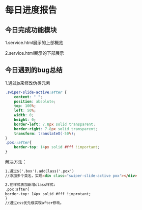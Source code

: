 # 每日进度报告



 ##  今日完成功能模块

1.service.html展示的上部概览

2.service.html展示的下部展示



## 今日遇到的bug总结

1.通过js来修改伪类元素

```css
.swiper-slide-active:after {
    content: " ";
    position: absolute;
    top: 100%;
    left: 50%;
    width: 0;
    height: 0;
    border-left: 7.8px solid transparent;
    border-right: 7.8px solid transparent;
    transform: translateX(-50%);
}
.pox::after{
    border-top: 14px solid #fff !important;
}
```

解决方法：

```md
1.通过$('.box').addClass('.pox')
//添加多个类名，实现<div class="swiper-slide-active pox"></div>

2.在样式表加新增class样式:
.pox:after{
border-top: 14px solid #fff !improtant;
}
//通过css优先级实现after修改。
```



